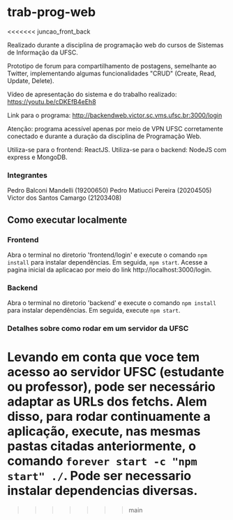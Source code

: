 
# trab-prog-web
<<<<<<< juncao_front_back

Realizado durante a disciplina de programação web do cursos de Sistemas de Informação da UFSC.

Prototipo de forum para compartilhamento de postagens, semelhante ao Twitter, implementando algumas funcionalidades "CRUD" (Create, Read, Update, Delete).

Vídeo de apresentação do sistema e do trabalho realizado: https://youtu.be/cDKEfB4eEh8

Link para o programa: http://backendweb.victor.sc.vms.ufsc.br:3000/login

Atenção: programa acessível apenas por meio de VPN UFSC corretamente conectado e durante a duração da disciplina de Programação Web.

Utiliza-se para o frontend: ReactJS.
Utiliza-se para o backend: NodeJS com express e MongoDB.

### Integrantes

Pedro Balconi Mandelli (19200650)
Pedro Matiucci Pereira (20204505)
Victor dos Santos Camargo (21203408)

## Como executar localmente

### Frontend
Abra o terminal no diretorio 'frontend/login' e execute o comando `npm install` para instalar dependências.
Em seguida, `npm start`.
Acesse a pagina inicial da aplicacao por meio do link http://localhost:3000/login.

### Backend
Abra o terminal no diretorio 'backend' e execute o comando `npm install` para instalar dependências.
Em seguida, execute `npm start`.

### Detalhes sobre como rodar em um servidor da UFSC
Levando em conta que voce tem acesso ao servidor UFSC (estudante ou professor), pode ser necessário adaptar as URLs dos fetchs. Alem disso, para rodar continuamente a aplicação, execute, nas mesmas pastas citadas anteriormente, o comando `forever start -c "npm start" ./`. Pode ser necessario instalar dependencias diversas.
=======
>>>>>>> main
